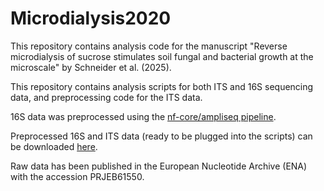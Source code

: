 # Microdialysis2020

This repository contains analysis code for the manuscript "Reverse microdialysis of sucrose stimulates soil fungal and bacterial growth at the microscale" by Schneider et al. (2025).


This repository contains analysis scripts for both ITS and 16S sequencing data, and preprocessing code for the ITS data.

16S data was preprocessed using the [nf-core/ampliseq pipeline](https://nf-co.re/ampliseq/2.6.1/).

Preprocessed 16S and ITS data (ready to be plugged into the scripts) can be downloaded [here](https://zenodo.org/records/15358823).

Raw data has been published in the European Nucleotide Archive (ENA) with the accession PRJEB61550.
